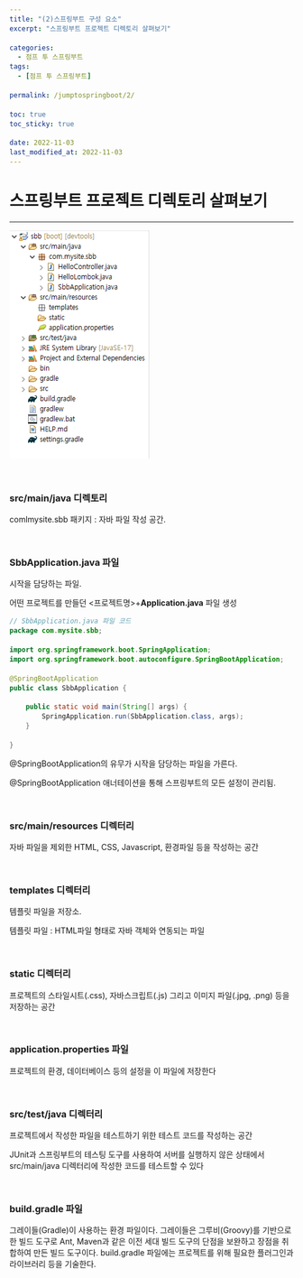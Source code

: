 ```yaml
---
title: "(2)스프링부트 구성 요소"
excerpt: "스프링부트 프로젝트 디렉토리 살펴보기"

categories:
  - 점프 투 스프링부트
tags:
  - [점프 투 스프링부트]

permalink: /jumptospringboot/2/

toc: true
toc_sticky: true

date: 2022-11-03
last_modified_at: 2022-11-03
---
```


# 스프링부트 프로젝트 디렉토리 살펴보기

---


![1](/assets/images/posts_img/jumptospringboot/2/dir.png)

<br/>

### src/main/java 디렉토리

comlmysite.sbb 패키지 : 자바 파일 작성 공간.

<br/>

### SbbApplication.java 파일

시작을 담당하는 파일.

어떤 프로젝트를 만들던 <프로젝트명>+**Application.java** 파일 생성

```java
// SbbApplication.java 파일 코드
package com.mysite.sbb;

import org.springframework.boot.SpringApplication;
import org.springframework.boot.autoconfigure.SpringBootApplication;

@SpringBootApplication
public class SbbApplication {

	public static void main(String[] args) {
		SpringApplication.run(SbbApplication.class, args);
	}

}
```

@SpringBootApplication의 유무가 시작을 담당하는 파일을 가른다.

@SpringBootApplication 애너테이션을 통해 스프링부트의 모든 설정이 관리됨.

<br/>

### src/main/resources 디렉터리

자바 파일을 제외한 HTML, CSS, Javascript, 환경파일 등을 작성하는 공간

<br/>

### templates 디렉터리

템플릿 파일을 저장소.

템플릿 파일 : HTML파일 형태로 자바 객체와 연동되는 파일

<br/>

### static 디렉터리

프로젝트의 스타일시트(.css), 자바스크립트(.js) 그리고 이미지 파일(.jpg, .png) 등을 저장하는 공간

<br/>

### application.properties 파일

프로젝트의 환경, 데이터베이스 등의 설정을 이 파일에 저장한다

<br/>

### src/test/java 디렉터리

프로젝트에서 작성한 파일을 테스트하기 위한 테스트 코드를 작성하는 공간

JUnit과 스프링부트의 테스팅 도구를 사용하여 서버를 실행하지 않은 상태에서 src/main/java 디렉터리에 작성한 코드를 테스트할 수 있다

<br/>

### build.gradle 파일

그레이들(Gradle)이 사용하는 환경 파일이다. 그레이들은 그루비(Groovy)를 기반으로 한 빌드 도구로 Ant, Maven과 같은 이전 세대 빌드 도구의 단점을 보완하고 장점을 취합하여 만든 빌드 도구이다. build.gradle 파일에는 프로젝트를 위해 필요한 플러그인과 라이브러리 등을 기술한다.